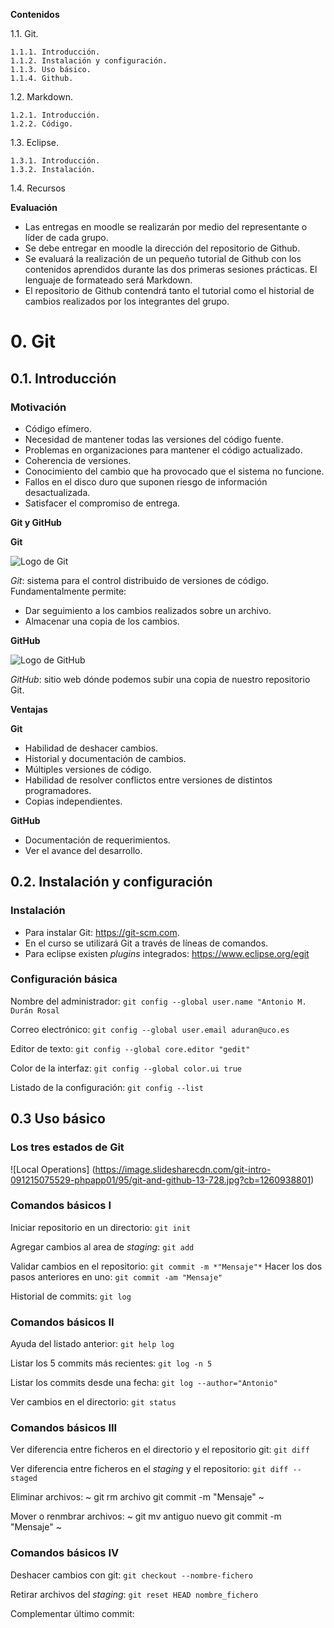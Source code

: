 **Contenidos**

1.1. Git.

	1.1.1. Introducción.
	1.1.2. Instalación y configuración.
	1.1.3. Uso básico.
	1.1.4. Github.

1.2. Markdown.

	1.2.1. Introducción.
	1.2.2. Código.

1.3. Eclipse.

	1.3.1. Introducción.
	1.3.2. Instalación.

1.4. Recursos

**Evaluación**

* Las entregas en moodle se realizarán por medio del representante o líder de cada grupo.
* Se debe entregar en moodle la dirección del repositorio de Github.
* Se evaluará la realización de un pequeño tutorial de Github con los contenidos aprendidos durante las dos primeras sesiones prácticas. El lenguaje de formateado será Markdown.
* El repositorio de Github contendrá tanto el tutorial como el historial de cambios realizados por los integrantes del grupo.

# **0. Git**

## **0.1. Introducción**

### **Motivación**

* Código efímero.
* Necesidad de mantener todas las versiones del código fuente.
* Problemas en organizaciones para mantener el código actualizado.
* Coherencia de versiones.
* Conocimiento del cambio que ha provocado que el sistema no funcione.
* Fallos en el disco duro que suponen riesgo de información desactualizada.
* Satisfacer el compromiso de entrega.

**Git y GitHub**

**Git**

![Logo de Git](https://upload.wikimedia.org/wikipedia/commons/thumb/e/e0/Git-logo.svg/512px-Git-logo.svg.png)

*Git*: sistema para el control distribuido de versiones de código. Fundamentalmente permite:

* Dar seguimiento a los cambios realizados sobre un archivo.
* Almacenar una copia de los cambios.

**GitHub**

![Logo de GitHub](http://github.itu.dk/)

*GitHub*: sitio web dónde podemos subir una copia de nuestro repositorio Git.

**Ventajas**

**Git**

* Habilidad de deshacer cambios.
* Historial y documentación de cambios.
* Múltiples versiones de código.
* Habilidad de resolver conflictos entre versiones de distintos programadores.
* Copias independientes.

**GitHub**

* Documentación de requerimientos.
* Ver el avance del desarrollo.


## **0.2. Instalación y configuración**

### **Instalación**

* Para instalar Git: https://git-scm.com.
* En el curso se utilizará Git a través de líneas de comandos.
* Para eclipse existen *plugins* integrados: https://www.eclipse.org/egit
### **Configuración básica**
Nombre del administrador:
`git config --global user.name "Antonio M. Durán Rosal`

Correo electrónico:
`git config --global user.email aduran@uco.es`

Editor de texto:
`git config --global core.editor "gedit"`

Color de la interfaz:
`git config --global color.ui true`

Listado de la configuración:
`git config --list`

## **0.3 Uso básico**

### **Los tres estados de Git**

![Local Operations] (https://image.slidesharecdn.com/git-intro-091215075529-phpapp01/95/git-and-github-13-728.jpg?cb=1260938801)

### **Comandos básicos I**

Iniciar repositorio en un directorio:
`git init`

Agregar cambios al area de *staging*:
`git add`

Validar cambios en el repositorio:
`git commit -m *"Mensaje"*`
Hacer los dos pasos anteriores en uno:
`git commit -am "Mensaje"`

Historial de commits:
`git log`


### **Comandos básicos II**

Ayuda del listado anterior:
`git help log`

Listar los 5 commits más recientes:
`git log -n 5`

Listar los commits desde una fecha:
`git log --author="Antonio"`

Ver cambios en el directorio:
`git status`


### **Comandos básicos III**

Ver diferencia entre ficheros en el directorio y el repositorio git:
`git diff`

Ver diferencia entre ficheros en el *staging* y el repositorio:
`git diff --staged`

Eliminar archivos:
~
git rm archivo
git commit -m "Mensaje"
~

Mover o renmbrar archivos:
~
git mv antiguo nuevo
git commit -m "Mensaje"
~


### **Comandos básicos IV**

Deshacer cambios con git:
`git checkout --nombre-fichero`

Retirar archivos del *staging*:
`git reset HEAD nombre_fichero`

Complementar último commit:

